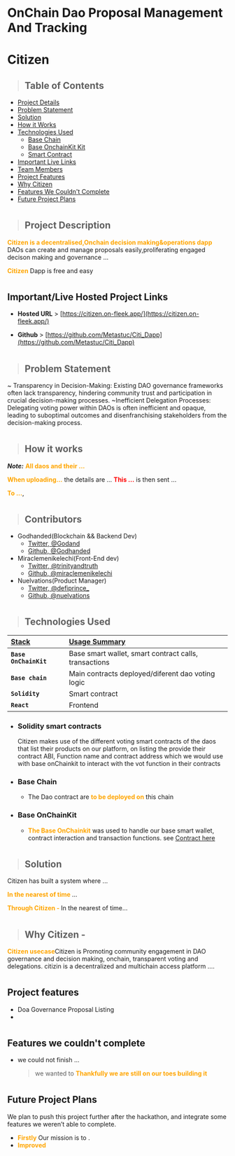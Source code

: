 # OnChain Dao Proposal Management And Tracking


# Citizen

> ## Table of Contents
- [Project Details](#project-description)
- [Problem Statement](#problem-statement)
- [Solution](#solution)
- [How it Works](#how-it-works)
- [Technologies Used](#technologies-used)
    - [Base Chain](#base-chain)
    - [Base OnchainKit Kit](#base-onchainkit)
    - [Smart Contract](#solidity-smart-contracts)
- [Important Live Links](#importantlive-hosted-project-links)
- [Team Members](#contributors)
- [Project Features](#project-features)
- [Why Citizen](#why-Citizen)
- [Features We Couldn't Complete](#features-we-couldnt-complete)
- [Future Project Plans](#future-project-plans)


#
> ## Project Description

<p><b style="color:orange">Citizen is a decentralised,Onchain decision making&operations dapp 
</b> DAOs can create and manage proposals easily,proliferating engaged decison making and governance ...

<b style="color:orange">Citizen</b> Dapp is free and easy 
</p>

#
## Important/Live Hosted Project Links
- **Hosted URL** > [https://citizen.on-fleek.app/](https://citizen.on-fleek.app/)

- **Github** > [https://github.com/Metastuc/Citi_Dapp](https://github.com/Metastuc/Citi_Dapp)


#
> ## Problem Statement
~ Transparency in Decision-Making: Existing DAO 
governance frameworks often lack transparency, 
hindering community trust and participation in crucial 
decision-making processes.
~Inefficient Delegation Processes: Delegating voting
power within DAOs is often inefficient and opaque, 
leading to suboptimal outcomes and disenfranchising
stakeholders from the decision-making process.
#
> ## How it works
***Note:*** <b style="color:orange">All daos and their ...</b>

<b style="color:orange">When uploading...</b> the details are ... <b style="color:red">This ...</b> is then sent ...

<b style="color:orange">To ...</b>,



#
> ## Contributors

- Godhanded(Blockchain && Backend Dev)
    - [Twitter, @Godand](https://twitter.com/Godand_)
    - [Github, @Godhanded](https://github.com/Godhanded) <br>
- Miraclemenikelechi(Front-End dev)
    - [Twitter, @trinityandtruth](https://twitter.com/trinityandtruth?s=20&t=ZIj6s8ImLoDYIqEpV-qfKw)
    - [Github, @miraclemenikelechi](https://github.com/miraclemenikelechi)<br>
- Nuelvations(Product Manager)
    - [Twitter, @defiprince_](https://twitter.com/defiprince_)
    - [Github, @nuelvations](https://github.com/nuelvations) <br>

#
> ## Technologies Used

 | <b><u>Stack</u></b> | <b><u>Usage Summary</u></b> |
 | :------------------ | :------------------------- |
 | **`Base OnChainKit`**       | Base smart wallet, smart contract calls, transactions       |
 | **`Base chain`** | Main contracts deployed/diferent dao voting logic |
 | **`Solidity`**      | Smart contract             |
 | **`React`**         | Frontend                   |

- ### **Solidity smart contracts**
    Citizen makes use of the different voting smart contracts of the daos that list their products on our platform, on listing the provide their contract ABI, Function name and contract address which we would use with base onChainkit to interact with the vot function in their contracts


- ### **Base Chain**
    - The Dao contract are <b style="color: orange"> to be deployed on</b> this chain 


- ### **Base OnChainKit**
    - <b style="color: orange">The Base OnChainkit</b>  was used to handle our base smart wallet, contract interaction and transaction functions.
    see [Contract here](https://github.com/Metastuc/Citi_Dapp/blob/main/src/components/top-nav/TopNav.jsx#L75)


#
> ## Solution
<p>Citizen has built a system where ...</p>
<p><b style="color: orange">
In the nearest of time </b>...
</p>


<p><b style="color:orange">Through Citizen - </b>
In the nearest of time... 
</p>


#
> ## Why Citizen - 
<p><b style="color:orange">Citizen usecase</b>Citizen is Promoting community engagement in DAO governance and 
decision making, onchain, transparent voting and delegations.
citizin is a decentralized and multichain access platform .... 
</p>

#
## Project features
- Doa Governance Proposal Listing
- 


#
## Features we couldn't complete
- we could not finish ...
    >we wanted to <b style="color:orange">Thankfully we are still on our toes building it</b>

#
## Future Project Plans
We plan to push this project further after the hackathon, and integrate some features we weren’t able to complete. 
- <b style="color:orange">Firstly</b> Our mission is to </b>
.</b>
- <b style="color:orange">Improved </b>
